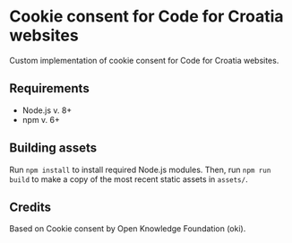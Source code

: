 # Cookie consent for Code for Croatia websites

Custom implementation of cookie consent for Code for Croatia websites.

## Requirements

- Node.js v. 8+
- npm v. 6+

## Building assets

Run `npm install` to install required Node.js modules. Then, run `npm run build` to make a copy of the most recent static assets in `assets/`.

## Credits

Based on Cookie consent by Open Knowledge Foundation (oki).
